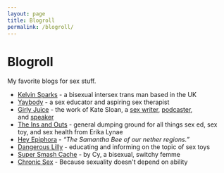 ```yaml
---
layout: page
title: Blogroll
permalink: /blogroll/
---
```

# Blogroll

My favorite blogs for sex stuff.

- [Kelvin Sparks](https://kelvinsparks.com/) - a bisexual intersex trans man based in the UK
- [Yaybody](http://yaybody.com/) - a sex educator and aspiring sex therapist
- [Girly Juice](girlyjuice.net) - the work of Kate Sloan, a [sex writer](http://katewritesaboutsex.com/), [podcaster](http://thedildorks.com/), and [speaker](http://girlyjuice.net/press/)
- [The Ins and Outs](erikalynae.com) - general dumping ground for all things sex ed, sex toy, and sex health from Erika Lynae
- [Hey Epiphora](heyepiphora.com) - *“The Samantha Bee of our nether regions.”*
- [Dangerous Lilly](dangerouslilly.com) - educating and informing on the topic of sex toys
- [Super Smash Cache](https://www.supersmashcache.com/) - by Cy, a bisexual, switchy femme
- [Chronic Sex](chronicsex.org) - Because sexuality doesn't depend on ability
